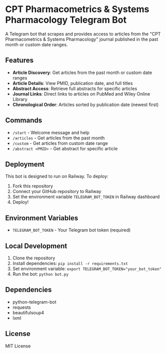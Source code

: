 # CPT Pharmacometrics & Systems Pharmacology Telegram Bot

A Telegram bot that scrapes and provides access to articles from the "CPT Pharmacometrics & Systems Pharmacology" journal published in the past month or custom date ranges.

## Features

- **Article Discovery**: Get articles from the past month or custom date ranges
- **Article Details**: View PMID, publication date, and full titles
- **Abstract Access**: Retrieve full abstracts for specific articles
- **Journal Links**: Direct links to articles on PubMed and Wiley Online Library
- **Chronological Order**: Articles sorted by publication date (newest first)

## Commands

- `/start` - Welcome message and help
- `/articles` - Get articles from the past month
- `/custom` - Get articles from custom date range
- `/abstract <PMID>` - Get abstract for specific article

## Deployment

This bot is designed to run on Railway. To deploy:

1. Fork this repository
2. Connect your GitHub repository to Railway
3. Set the environment variable `TELEGRAM_BOT_TOKEN` in Railway dashboard
4. Deploy!

## Environment Variables

- `TELEGRAM_BOT_TOKEN` - Your Telegram bot token (required)

## Local Development

1. Clone the repository
2. Install dependencies: `pip install -r requirements.txt`
3. Set environment variable: `export TELEGRAM_BOT_TOKEN="your_bot_token"`
4. Run the bot: `python bot.py`

## Dependencies

- python-telegram-bot
- requests
- beautifulsoup4
- lxml

## License

MIT License